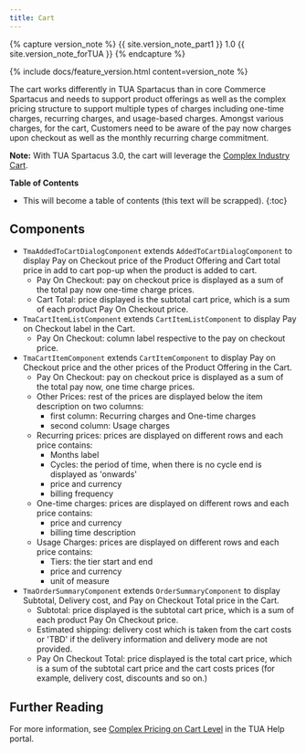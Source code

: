 ```yaml
---
title: Cart
---
```


{% capture version_note %}
{{ site.version_note_part1 }} 1.0 {{ site.version_note_forTUA }}
{% endcapture %}

{% include docs/feature_version.html content=version_note %}

The cart works differently in TUA Spartacus than in core Commerce Spartacus and needs to support product offerings as well as the complex pricing structure to support multiple types of charges including one-time charges, recurring charges, and usage-based charges.   Amongst various charges, for the cart, Customers need to be aware of the pay now charges upon checkout as well as the monthly recurring charge commitment.

**Note:**  With TUA Spartacus 3.0, the cart will leverage the [Complex Industry Cart](https://help.sap.com/viewer/32f0086927f44c9ab1199f1dab8833cd/2102/en-US/33005fa795d2425282ffe769737e27e7.html).

**Table of Contents**

- This will become a table of contents (this text will be scrapped).
{:toc}

## Components

- `TmaAddedToCartDialogComponent` extends `AddedToCartDialogComponent` to display Pay on Checkout price of the Product Offering and Cart total price in add to cart pop-up when the product is added to cart.
    - Pay On Checkout: pay on checkout price is displayed as a sum of the total pay now one-time charge prices. 
    - Cart Total: price displayed is the subtotal cart price, which is a sum of each product Pay On Checkout price.
- `TmaCartItemListComponent` extends `CartItemListComponent` to display Pay on Checkout label in the Cart.
    - Pay On Checkout: column label respective to the pay on checkout price.
- `TmaCartItemComponent` extends `CartItemComponent` to display Pay on Checkout price and the other prices of the Product Offering in the Cart.
    - Pay On Checkout: pay on checkout price is displayed as a sum of the total pay now, one time charge prices.
    - Other Prices: rest of the prices are displayed below the item description on two columns:
        - first column: Recurring charges and One-time charges
        - second column: Usage charges
    - Recurring prices: prices are displayed on different rows and each price contains:
        - Months label
        - Cycles: the period of time, when there is no cycle end is displayed as 'onwards'
        - price and currency
        - billing frequency
    - One-time charges: prices are displayed on different rows and each price contains:
        - price and currency 
        - billing time description
    - Usage Charges: prices are displayed on different rows and each price contains:
        - Tiers: the tier start and end
        - price and currency
        - unit of measure
- `TmaOrderSummaryComponent` extends `OrderSummaryComponent` to display Subtotal, Delivery cost, and Pay on Checkout Total price in the Cart.
    - Subtotal: price displayed is the subtotal cart price, which is a sum of each product Pay On Checkout price.
    - Estimated shipping: delivery cost which is taken from the cart costs or 'TBD' if the delivery information and delivery mode are not provided.
    - Pay On Checkout Total: price displayed is the total cart price, which is a sum of the subtotal cart price and the cart costs prices (for example, delivery cost, discounts and so on.)

## Further Reading

For more information, see [Complex Pricing on Cart Level](https://help.sap.com/viewer/32f0086927f44c9ab1199f1dab8833cd/2007/en-US/525a0a7eafbb4d3ab988872a21e0e3b3.html) in the TUA Help portal.
